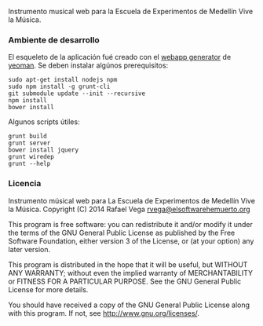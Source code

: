 Instrumento musical web para la Escuela de Experimentos de Medellín Vive la Música. 

### Ambiente de desarrollo

El esqueleto de la aplicación fué creado con el [webapp generator](https://github.com/yeoman/generator-webapp) de [yeoman](http://yeoman.io/). Se deben instalar algúnos prerequisitos:

```
sudo apt-get install nodejs npm
sudo npm install -g grunt-cli
git submodule update --init --recursive
npm install
bower install
```

Algunos scripts útiles:

```
grunt build
grunt server
bower install jquery
grunt wiredep
grunt --help
```

### Licencia

Instrumento músical web para La Escuela de Experimentos de Medellín 
Vive la Música.
Copyright (C) 2014 Rafael Vega <rvega@elsoftwarehemuerto.org>

This program is free software: you can redistribute it and/or modify
it under the terms of the GNU General Public License as published by
the Free Software Foundation, either version 3 of the License, or
(at your option) any later version.

This program is distributed in the hope that it will be useful,
but WITHOUT ANY WARRANTY; without even the implied warranty of
MERCHANTABILITY or FITNESS FOR A PARTICULAR PURPOSE.  See the
GNU General Public License for more details.

You should have received a copy of the GNU General Public License
along with this program.  If not, see <http://www.gnu.org/licenses/>.


